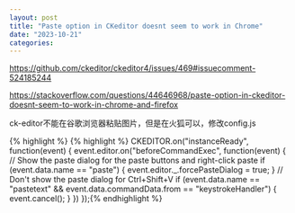 ```yaml
---
layout: post
title: "Paste option in CKeditor doesnt seem to work in Chrome"
date: "2023-10-21"
categories: 
---
```

<p><a href="https://github.com/ckeditor/ckeditor4/issues/469#issuecomment-524185244">https://github.com/ckeditor/ckeditor4/issues/469#issuecomment-524185244</a></p>

<p><a href="https://stackoverflow.com/questions/44646968/paste-option-in-ckeditor-doesnt-seem-to-work-in-chrome-and-firefox">https://stackoverflow.com/questions/44646968/paste-option-in-ckeditor-doesnt-seem-to-work-in-chrome-and-firefox</a></p>

<p>ck-editor不能在谷歌浏览器粘贴图片，但是在火狐可以，修改config.js</p>

{% highlight %}
{% highlight %}
CKEDITOR.on(&quot;instanceReady&quot;, function(event) {
	event.editor.on(&quot;beforeCommandExec&quot;, function(event) {
		// Show the paste dialog for the paste buttons and right-click paste
		if (event.data.name == &quot;paste&quot;) {
			event.editor._.forcePasteDialog = true;
		}
		// Don&#39;t show the paste dialog for Ctrl+Shift+V
		if (event.data.name == &quot;pastetext&quot; &amp;&amp; event.data.commandData.from == &quot;keystrokeHandler&quot;) {
			event.cancel();
		}
	})
});{% endhighlight %}

<p>&nbsp;</p>

